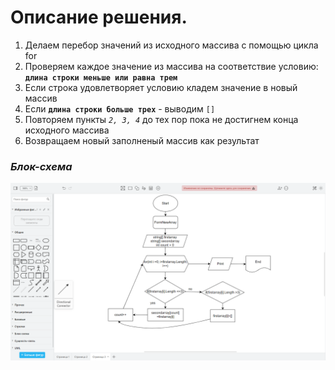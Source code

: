 # Oписание решения.
1. Делаем перебор значений из исходного массива с помощью цикла for
2. Проверяем каждое значение из массива на соответствие условию: **`длина строки меньше или равна трем`**
3. Если строка удовлетворяет условию кладем значение в новый массив
4. Если **`длина строки больше трех`** - выводим `[]`
5. Повторяем пункты *`2, 3, 4`* до тех пор пока не достигнем конца исходного массива
6. Возвращаем новый заполненый массив как результат

### *Блок-схема*
![Блок-схема](схема.png)
